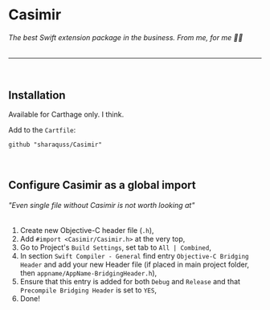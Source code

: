# Casimir
###### The best Swift extension package in the business. From me, for me 🤷‍♀️
----
</br>

## Installation

Available for Carthage only. I think.

Add to the `Cartfile`:

`github "sharaquss/Casimir"`

</br>

## Configure Casimir as a global import
###### _"Even single file without Casimir is not worth looking at"_

1. Create new Objective-C header file (`.h`),
2. Add `#import <Casimir/Casimir.h>` at the very top,
3. Go to Project's `Build Settings`, set tab to `All | Combined`,
4. In section `Swift Compiler - General` find entry `Objective-C Bridging Header` and add your new Header file (if placed in main project folder, then `appname/AppName-BridgingHeader.h`),
5. Ensure that this entry is added for both `Debug` and `Release` and that `Precompile Bridging Header` is set to `YES`,
6. Done!
